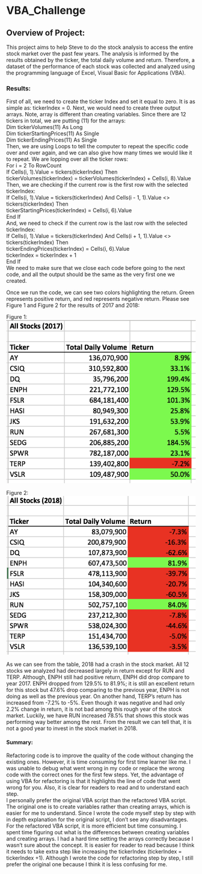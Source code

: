 # VBA_Challenge
## Overview of Project:
This project aims to help Steve to do the stock analysis to access the entire stock market over the past few years. The analysis is informed by the results obtained by the ticker, the total daily volume and return. Therefore, a dataset of the performance of each stock was collected and analyzed using the programming language of Excel, Visual Basic for Applications (VBA).

### Results:
First of all, we need to create the ticker Index and set it equal to zero. It is as simple as: tickerIndex = 0. Next, we would need to create three output arrays. Note, array is different than creating variables. Since there are 12 tickers in total, we are putting (11) for the arrays: <br/>
  Dim tickerVolumes(11) As Long<br/>
  Dim tickerStartingPrices(11) As Single<br/>
  Dim tickerEndingPrices(11) As Single<br/>
Then, we are using Loops to tell the computer to repeat the specific code over and over again, and we can also give how many times we would like it to repeat. We are lopping over all the ticker rows:<br/>
  For i = 2 To RowCount<br/>
  If Cells(i, 1).Value = tickers(tickerIndex) Then<br/>
  tickerVolumes(tickerIndex) = tickerVolumes(tickerIndex) + Cells(i, 8).Value<br/>
Then, we are checking if the current row is the first row with the selected tickerIndex:<br/>
  If Cells(i, 1).Value = tickers(tickerIndex) And Cells(i - 1, 1).Value <> tickers(tickerIndex) Then<br/>
  tickerStartingPrices(tickerIndex) = Cells(i, 6).Value<br/>
  End If<br/>
And, we need to check if the current row is the last row with the selected tickerIndex:<br/>
  If Cells(i, 1).Value = tickers(tickerIndex) And Cells(i + 1, 1).Value <> tickers(tickerIndex) Then<br/>
  tickerEndingPrices(tickerIndex) = Cells(i, 6).Value<br/>
  tickerIndex = tickerIndex + 1<br/>
  End If<br/>
We need to make sure that we close each code before going to the next code, and all the output should be the same as the very first one we created.

Once we run the code, we can see two colors highlighting the return. Green represents positive return, and red represents negative return. Please see Figure 1 and Figure 2 for the results of 2017 and 2018:
 
Figure 1: ![VBA_Challenge_2017](Resources/VBA_Challenge_2017.png)

 
Figure 2: ![VBA_Challenge_2018](Resources/VBA_Challenge_2018.png)

As we can see from the table, 2018 had a crash in the stock market. All 12 stocks we analyzed had decreased largely in return except for RUN and TERP. Although, ENPH still had positive return, ENPH did drop compare to year 2017. ENPH dropped from 129.5% to 81.9%; it is still an excellent return for this stock but 47.6% drop comparing to the previous year, ENPH is not doing as well as the previous year. On another hand, TERP’s return has increased from -7.2% to -5%. Even though it was negative and had only 2.2% change in return, it is not bad among this rough year of the stock market. Luckily, we have RUN increased 78.5% that shows this stock was performing way better among the rest. From the result we can tell that, it is not a good year to invest in the stock market in 2018.

#### Summary:
Refactoring code is to improve the quality of the code without changing the existing ones. However, it is time consuming for first time learner like me. I was unable to debug what went wrong in my code or replace the wrong code with the correct ones for the first few steps. Yet, the advantage of using VBA for refactoring is that it highlights the line of code that went wrong for you. Also, it is clear for readers to read and to understand each step.<br/>
I personally prefer the original VBA script than the refactored VBA script. The original one is to create variables rather than creating arrays, which is easier for me to understand. Since I wrote the code myself step by step with in depth explanation for the original script, I don’t see any disadvantages. For the refactored VBA script, it is more efficient but time consuming. I spent time figuring out what is the differences between creating variables and creating arrays. I had a hard time setting the arrays correctly because I wasn’t sure about the concept. It is easier for reader to read because I think it needs to take extra step like increasing the tickerIndex (tickerIndex = tickerIndex +1). Although I wrote the code for refactoring step by step, I still prefer the original one because I think it is less confusing for me.

